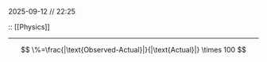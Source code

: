 2025-09-12 // 22:25

:: [[Physics]]

---

$$
\%=\frac{|\text{Observed-Actual}|}{|\text{Actual}|} \times 100
$$
